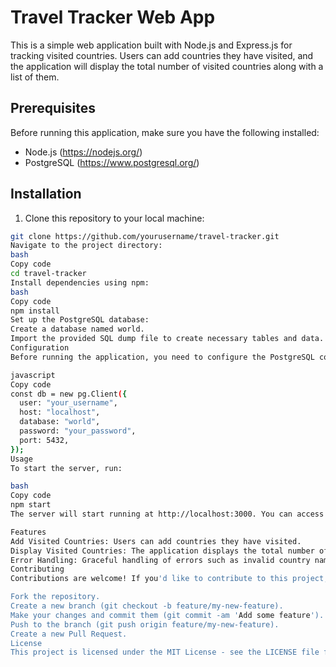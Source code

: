 # Travel Tracker Web App

This is a simple web application built with Node.js and Express.js for tracking visited countries. Users can add countries they have visited, and the application will display the total number of visited countries along with a list of them.

## Prerequisites

Before running this application, make sure you have the following installed:

- Node.js (https://nodejs.org/)
- PostgreSQL (https://www.postgresql.org/)

## Installation

1. Clone this repository to your local machine:

```bash
git clone https://github.com/yourusername/travel-tracker.git
Navigate to the project directory:
bash
Copy code
cd travel-tracker
Install dependencies using npm:
bash
Copy code
npm install
Set up the PostgreSQL database:
Create a database named world.
Import the provided SQL dump file to create necessary tables and data.
Configuration
Before running the application, you need to configure the PostgreSQL connection settings. Modify the db object in index.js with your database credentials:

javascript
Copy code
const db = new pg.Client({
  user: "your_username",
  host: "localhost",
  database: "world",
  password: "your_password",
  port: 5432,
});
Usage
To start the server, run:

bash
Copy code
npm start
The server will start running at http://localhost:3000. You can access the application in your web browser.

Features
Add Visited Countries: Users can add countries they have visited.
Display Visited Countries: The application displays the total number of visited countries and lists them on the home page.
Error Handling: Graceful handling of errors such as invalid country names or duplicate entries.
Contributing
Contributions are welcome! If you'd like to contribute to this project, please follow these steps:

Fork the repository.
Create a new branch (git checkout -b feature/my-new-feature).
Make your changes and commit them (git commit -am 'Add some feature').
Push to the branch (git push origin feature/my-new-feature).
Create a new Pull Request.
License
This project is licensed under the MIT License - see the LICENSE file for details.
